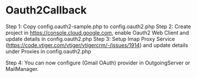 # Oauth2Callback

Step 1: Copy config.oauth2-sample.php to config.oauth2.php
Step 2: Create project in https://console.cloud.google.com, enable Oauth2 Web Client and update details in config.oauth2.php
Step 3: Setup Imap Proxy Service (https://code.vtiger.com/vtiger/vtigercrm/-/issues/1914) and update details under Proxies in config.oauth2.php

Step 4: You can now configure (Gmail OAuth) provider in OutgoingServer or MailManager.
